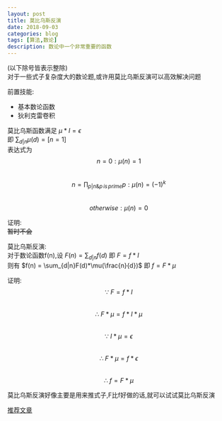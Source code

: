```yaml
---
layout: post
title: 莫比乌斯反演
date: 2018-09-03
categories: blog
tags: [算法,数论]
description: 数论中一个非常重要的函数
---
```


(以下除号皆表示整除)  
对于一些式子复杂度大的数论题,或许用莫比乌斯反演可以高效解决问题  

前置技能:  
- 基本数论函数  
- 狄利克雷卷积  

莫比乌斯函数满足 $\mu * I = \epsilon$  
即 $\sum_{d|n}\mu(d) = [n = 1]$   
表达式为  
$$n=0:\mu(n)=1$$  
$$n=\prod_{p|n\&p\,is\,prime}p:\mu(n)=(-1)^{k}$$  
$$otherwise:\mu(n)=0$$ 

证明:  
~~暂时不会~~  

莫比乌斯反演:  
对于数论函数f(n),设 $F(n) = \sum_{d|n}f(d)$ 
即 $F = f * I$   
则有 $f(n) = \sum_{d|n}F(d)*\mu(\frac{n}{d})$ 
即 $f = F * \mu$ 

证明:  
$$\because\;F=f*I$$   
$$\therefore\;F*\mu=f*I*\mu$$   
$$\because\;I*\mu=\epsilon$$   
$$\therefore\;F*\mu=f*\epsilon$$   
$$\therefore\;f=F*\mu$$   

莫比乌斯反演好像主要是用来推式子,F比f好做的话,就可以试试莫比乌斯反演

[推荐文章](https://www.cnblogs.com/qdscwyy/p/8012843.html)
